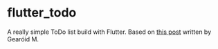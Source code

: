 # flutter_todo

A really simple ToDo list build with Flutter. 
Based on [this post](https://medium.com/the-web-tub/making-a-todo-app-with-flutter-5c63dab88190) written by Gearóid M.

